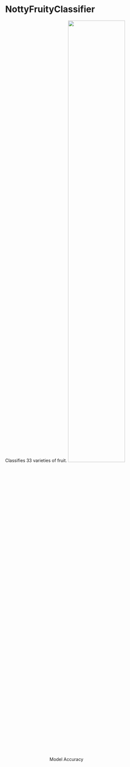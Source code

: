 # NottyFruityClassifier
Classifies 33 varieties of fruit.
<img src="https://user-images.githubusercontent.com/45201620/113436386-4269af80-9402-11eb-830d-eaeacbeebdb7.png" width="60%"></img>
</br >
&nbsp; &nbsp; &nbsp; &nbsp; &nbsp; &nbsp; &nbsp; &nbsp; &nbsp; &nbsp; &nbsp; &nbsp; &nbsp; &nbsp; &nbsp; &nbsp; &nbsp; &nbsp; Model Accuracy
